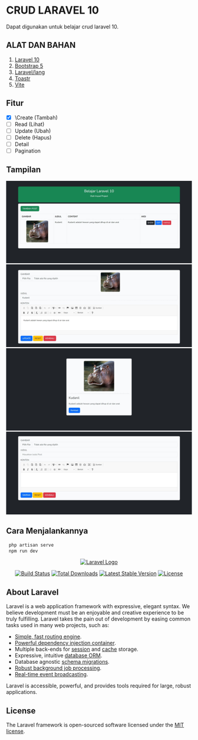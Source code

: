 # CRUD LARAVEL 10

Dapat digunakan untuk belajar crud laravel 10.

## ALAT DAN BAHAN

1. [Laravel 10](https://github.com/laravel/framework/)
1. [Bootstrap 5](https://github.com/twbs/bootstrap)
1. [Laravel/lang](https://github.com/Laravel-Lang/lang)
1. [Toastr](https://codeseven.github.io/toastr/)
1. [Vite](https://github.com/vitejs/vite)

## Fitur

-   [x] \Create (Tambah)
-   [ ] Read (Lihat)
-   [ ] Update (Ubah)
-   [ ] Delete (Hapus)
-   [ ] Detail
-   [ ] Pagination

## Tampilan

![Tampilan 1](https://github.com/IrsyadProject/crud-laravel-10/blob/main/public/ssweb.jpeg?raw=true)
![Tampilan 2](https://github.com/IrsyadProject/crud-laravel-10/blob/main/public/ssweb1.jpeg?raw=true)
![Tampilan 3](https://github.com/IrsyadProject/crud-laravel-10/blob/main/public/ssweb2.jpeg?raw=true)
![Tampilan 4](https://github.com/IrsyadProject/crud-laravel-10/blob/main/public/ssweb3.jpeg?raw=true)

## Cara Menjalankannya

```
 php artisan serve
 npm run dev
```

<p align="center"><a href="https://laravel.com" target="_blank"><img src="https://raw.githubusercontent.com/laravel/art/master/logo-lockup/5%20SVG/2%20CMYK/1%20Full%20Color/laravel-logolockup-cmyk-red.svg" width="400" alt="Laravel Logo"></a></p>

<p align="center">
<a href="https://github.com/laravel/framework/actions"><img src="https://github.com/laravel/framework/workflows/tests/badge.svg" alt="Build Status"></a>
<a href="https://packagist.org/packages/laravel/framework"><img src="https://img.shields.io/packagist/dt/laravel/framework" alt="Total Downloads"></a>
<a href="https://packagist.org/packages/laravel/framework"><img src="https://img.shields.io/packagist/v/laravel/framework" alt="Latest Stable Version"></a>
<a href="https://packagist.org/packages/laravel/framework"><img src="https://img.shields.io/packagist/l/laravel/framework" alt="License"></a>
</p>

## About Laravel

Laravel is a web application framework with expressive, elegant syntax. We believe development must be an enjoyable and creative experience to be truly fulfilling. Laravel takes the pain out of development by easing common tasks used in many web projects, such as:

-   [Simple, fast routing engine](https://laravel.com/docs/routing).
-   [Powerful dependency injection container](https://laravel.com/docs/container).
-   Multiple back-ends for [session](https://laravel.com/docs/session) and [cache](https://laravel.com/docs/cache) storage.
-   Expressive, intuitive [database ORM](https://laravel.com/docs/eloquent).
-   Database agnostic [schema migrations](https://laravel.com/docs/migrations).
-   [Robust background job processing](https://laravel.com/docs/queues).
-   [Real-time event broadcasting](https://laravel.com/docs/broadcasting).

Laravel is accessible, powerful, and provides tools required for large, robust applications.

## License

The Laravel framework is open-sourced software licensed under the [MIT license](https://opensource.org/licenses/MIT).
